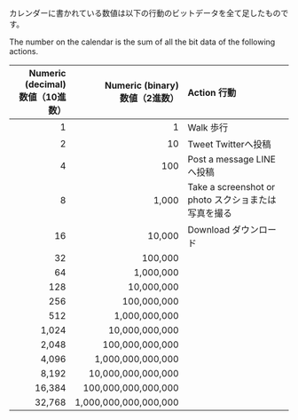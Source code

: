 
カレンダーに書かれている数値は以下の行動のビットデータを全て足したものです。

The number on the calendar is the sum of all the bit data of the following actions.

|Numeric (decimal)<br>数値（10進数）|Numeric (binary)<br>数値（2進数）|Action 行動|
|---:|---:|:---|
|1|1|Walk 歩行|
|2|10|Tweet Twitterへ投稿|
|4|100|Post a message LINEへ投稿|
|8|1,000|Take a screenshot or photo スクショまたは写真を撮る|
|16|10,000|Download ダウンロード|
|32|100,000||
|64|1,000,000||
|128|10,000,000||
|256|100,000,000||
|512|1,000,000,000||
|1,024|10,000,000,000||
|2,048|100,000,000,000||
|4,096|1,000,000,000,000||
|8,192|10,000,000,000,000||
|16,384|100,000,000,000,000||
|32,768|1,000,000,000,000,000||
